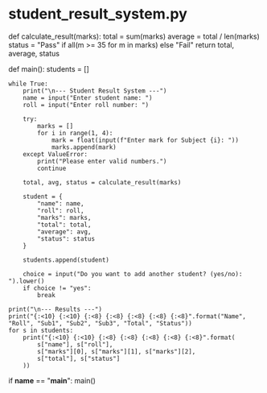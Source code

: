# student_result_system.py

def calculate_result(marks):
    total = sum(marks)
    average = total / len(marks)
    status = "Pass" if all(m >= 35 for m in marks) else "Fail"
    return total, average, status

def main():
    students = []

    while True:
        print("\n--- Student Result System ---")
        name = input("Enter student name: ")
        roll = input("Enter roll number: ")

        try:
            marks = []
            for i in range(1, 4):
                mark = float(input(f"Enter mark for Subject {i}: "))
                marks.append(mark)
        except ValueError:
            print("Please enter valid numbers.")
            continue

        total, avg, status = calculate_result(marks)

        student = {
            "name": name,
            "roll": roll,
            "marks": marks,
            "total": total,
            "average": avg,
            "status": status
        }

        students.append(student)

        choice = input("Do you want to add another student? (yes/no): ").lower()
        if choice != "yes":
            break

    print("\n--- Results ---")
    print("{:<10} {:<10} {:<8} {:<8} {:<8} {:<8} {:<8}".format("Name", "Roll", "Sub1", "Sub2", "Sub3", "Total", "Status"))
    for s in students:
        print("{:<10} {:<10} {:<8} {:<8} {:<8} {:<8} {:<8}".format(
            s["name"], s["roll"],
            s["marks"][0], s["marks"][1], s["marks"][2],
            s["total"], s["status"]
        ))

if __name__ == "__main__":
    main()
